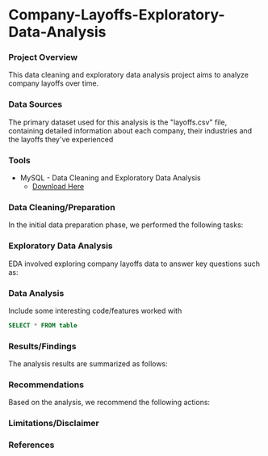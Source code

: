 # Company-Layoffs-Exploratory-Data-Analysis

### Project Overview

This data cleaning and exploratory data analysis project aims to analyze company layoffs over time.

### Data Sources
The primary dataset used for this analysis is the "layoffs.csv" file, containing detailed information about each company, their industries and the layoffs they've experienced

### Tools
- MySQL - Data Cleaning and Exploratory Data Analysis
  - [Download Here](https://www.mysql.com/)


### Data Cleaning/Preparation
In the initial data preparation phase, we performed the following tasks:

### Exploratory Data Analysis
EDA involved exploring company layoffs data to answer key questions such as:

### Data Analysis
Include some interesting code/features worked with

```sql
SELECT * FROM table
```

### Results/Findings
The analysis results are summarized as follows:

### Recommendations
Based on the analysis, we recommend the following actions:

### Limitations/Disclaimer

### References
